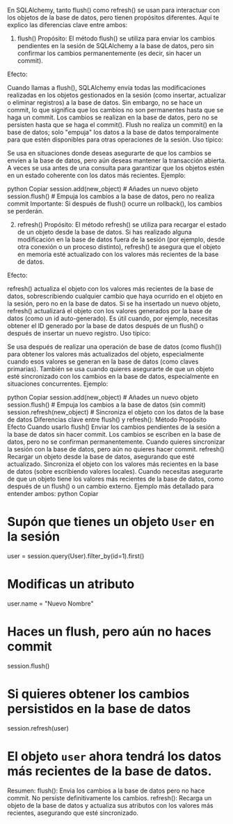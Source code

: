 En SQLAlchemy, tanto flush() como refresh() se usan para interactuar con los objetos de la base de datos, pero tienen propósitos diferentes. Aquí te explico las diferencias clave entre ambos:

1. flush()
Propósito: El método flush() se utiliza para enviar los cambios pendientes en la sesión de SQLAlchemy a la base de datos, pero sin confirmar los cambios permanentemente (es decir, sin hacer un commit).

Efecto:

Cuando llamas a flush(), SQLAlchemy envía todas las modificaciones realizadas en los objetos gestionados en la sesión (como insertar, actualizar o eliminar registros) a la base de datos.
Sin embargo, no se hace un commit, lo que significa que los cambios no son permanentes hasta que se haga un commit.
Los cambios se realizan en la base de datos, pero no se persisten hasta que se haga el commit().
Flush no realiza un commit() en la base de datos; solo "empuja" los datos a la base de datos temporalmente para que estén disponibles para otras operaciones de la sesión.
Uso típico:

Se usa en situaciones donde deseas asegurarte de que los cambios se envíen a la base de datos, pero aún deseas mantener la transacción abierta.
A veces se usa antes de una consulta para garantizar que los objetos estén en un estado coherente con los datos más recientes.
Ejemplo:

python
Copiar
session.add(new_object)  # Añades un nuevo objeto
session.flush()  # Empuja los cambios a la base de datos, pero no realiza commit
Importante: Si después de flush() ocurre un rollback(), los cambios se perderán.

2. refresh()
Propósito: El método refresh() se utiliza para recargar el estado de un objeto desde la base de datos. Si has realizado alguna modificación en la base de datos fuera de la sesión (por ejemplo, desde otra conexión o un proceso distinto), refresh() te asegura que el objeto en memoria esté actualizado con los valores más recientes de la base de datos.

Efecto:

refresh() actualiza el objeto con los valores más recientes de la base de datos, sobrescribiendo cualquier cambio que haya ocurrido en el objeto en la sesión, pero no en la base de datos.
Si se ha insertado un nuevo objeto, refresh() actualizará el objeto con los valores generados por la base de datos (como un id auto-generado).
Es útil cuando, por ejemplo, necesitas obtener el ID generado por la base de datos después de un flush() o después de insertar un nuevo registro.
Uso típico:

Se usa después de realizar una operación de base de datos (como flush()) para obtener los valores más actualizados del objeto, especialmente cuando esos valores se generan en la base de datos (como claves primarias).
También se usa cuando quieres asegurarte de que un objeto esté sincronizado con los cambios en la base de datos, especialmente en situaciones concurrentes.
Ejemplo:

python
Copiar
session.add(new_object)  # Añades un nuevo objeto
session.flush()  # Empuja los cambios a la base de datos (sin commit)
session.refresh(new_object)  # Sincroniza el objeto con los datos de la base de datos
Diferencias clave entre flush() y refresh():
Método	Propósito	Efecto	Cuando usarlo
flush()	Enviar los cambios pendientes de la sesión a la base de datos sin hacer commit.	Los cambios se escriben en la base de datos, pero no se confirman permanentemente.	Cuando quieres sincronizar la sesión con la base de datos, pero aún no quieres hacer commit.
refresh()	Recargar un objeto desde la base de datos, asegurando que esté actualizado.	Sincroniza el objeto con los valores más recientes en la base de datos (sobre escribiendo valores locales).	Cuando necesitas asegurarte de que un objeto tiene los valores más recientes de la base de datos, como después de un flush() o un cambio externo.
Ejemplo más detallado para entender ambos:
python
Copiar
# Supón que tienes un objeto `User` en la sesión
user = session.query(User).filter_by(id=1).first()

# Modificas un atributo
user.name = "Nuevo Nombre"

# Haces un flush, pero aún no haces commit
session.flush()

# Si quieres obtener los cambios persistidos en la base de datos
session.refresh(user)

# El objeto `user` ahora tendrá los datos más recientes de la base de datos.
Resumen:
flush(): Envia los cambios a la base de datos pero no hace commit. No persiste definitivamente los cambios.
refresh(): Recarga un objeto de la base de datos y actualiza sus atributos con los valores más recientes, asegurando que esté sincronizado.